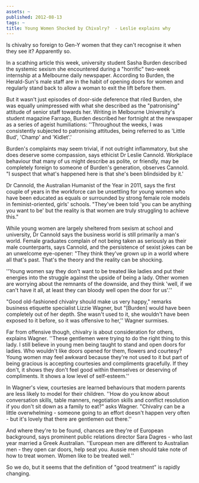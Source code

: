 ```yaml
---
assets: ~
published: 2012-08-13
tags: ~
title: Young Women Shocked by Chivalry?  - Leslie explains why
---
```

Is chivalry so foreign to Gen-Y women that they can't recognise it when they see it? Apparently so.

In a scathing article this week, university student Sasha Burden described the systemic sexism she encountered during a "horrific" two-week internship at a Melbourne daily newspaper. According to Burden, the Herald-Sun's male staff are in the habit of opening doors for women and regularly stand back to allow a woman to exit the lift before them.

But it wasn't just episodes of door-side deference that riled Burden, she was equally unimpressed with what she described as the "patronising" attitude of senior staff towards her. Writing in Melbourne University's student magazine Farrago, Burden described her fortnight at the newspaper as a series of ageist humiliations: ''Throughout the weeks, I was consistently subjected to patronising attitudes, being referred to as 'Little Bud', 'Champ' and 'Kidlet'.'

Burden's complaints may seem trivial, if not outright inflammatory, but she does deserve some compassion, says ethicist Dr Leslie Cannold. Workplace behaviour that many of us might describe as polite, or friendly, may be completely foreign to someone of Burden's generation, observes Cannold. "I suspect that what's happened here is that she's been blindsided by it.'

Dr Cannold, the Australian Humanist of the Year in 2011, says the first couple of years in the workforce can be unsettling for young women who have been educated as equals or surrounded by strong female role models in feminist-oriented, girls' schools. "They've been told 'you can be anything you want to be' but the reality is that women are truly struggling to achieve this."

While young women are largely sheltered from sexism at school and university, Dr Cannold says the business world is still primarily a man's world. Female graduates complain of not being taken as seriously as their male counterparts, says Cannold, and the persistence of sexist jokes can be an unwelcome eye-opener: "They think they've grown up in a world where all that's past. That's the theory and the reality can be shocking.

''Young women say they don't want to be treated like ladies and put their energies into the struggle against the upside of being a lady. Other women are worrying about the remnants of the downside, and they think 'well, if we can't have it all, at least they can bloody well open the door for us'.''

"Good old-fashioned chivalry should make us very happy," remarks business etiquette specialist Lizzie Wagner, but "[Burden] would have been completely out of her depth. She wasn't used to it, she wouldn't have been exposed to it before, so it was offensive to her,'' Wagner surmises.

Far from offensive though, chivalry is about consideration for others, explains Wagner. ''These gentlemen were trying to do the right thing to this lady. I still believe in young men being taught to stand and open doors for ladies. Who wouldn't like doors opened for them, flowers and courtesy? Young women may feel awkward because they're not used to it but part of being gracious is accepting courtesies and compliments gracefully. If they don't, it shows they don't feel good within themselves or deserving of compliments. It shows a low level of self-esteem.''

In Wagner's view, courtesies are learned behaviours that modern parents are less likely to model for their children. ''How do you know about conversation skills, table manners, negotiation skills and conflict resolution if you don't sit down as a family to eat?" asks Wagner. "Chivalry can be a little overwhelming - someone going to an effort doesn't happen very often - but it's lovely that there are gentlemen out there.''

And where they're to be found, chances are they're of European background, says prominent public relations director Sara Dagres - who last year married a Greek Australian. ''European men are different to Australian men - they open car doors, help seat you. Aussie men should take note of how to treat women. Women like to be treated well.''

So we do, but it seems that the definition of "good treatment" is rapidly changing.